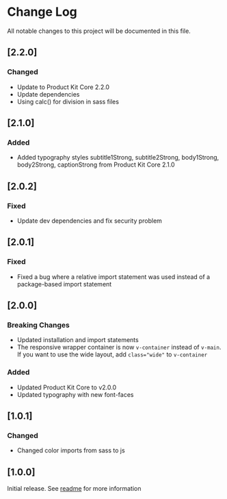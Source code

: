 # Change Log

All notable changes to this project will be documented in this file.

## [2.2.0]

### Changed

- Update to Product Kit Core 2.2.0 
- Update dependencies 
- Using calc() for division in sass files

## [2.1.0]

### Added

- Added typography styles subtitle1Strong, subtitle2Strong, body1Strong, body2Strong, captionStrong from Product Kit Core 2.1.0

## [2.0.2]

### Fixed

- Update dev dependencies and fix security problem

## [2.0.1]

### Fixed

- Fixed a bug where a relative import statement was used instead of a package-based import statement

## [2.0.0]

### Breaking Changes

- Updated installation and import statements
- The responsive wrapper container is now `v-container` instead of `v-main`. If you want to use the wide layout, add `class="wide"` to `v-container`

### Added

- Updated Product Kit Core to v2.0.0
- Updated typography with new font-faces

## [1.0.1]

### Changed

- Changed color imports from sass to js

## [1.0.0]

Initial release. See [readme](https://github.com/mercedes-benz/product-kit_vue/blob/main/README.md) for more information
